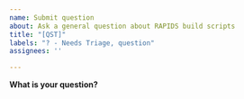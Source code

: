 ```yaml
---
name: Submit question
about: Ask a general question about RAPIDS build scripts
title: "[QST]"
labels: "? - Needs Triage, question"
assignees: ''

---
```


**What is your question?**
